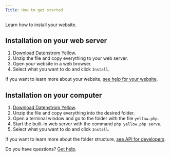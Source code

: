 ```yaml
---
Title: How to get started
---
```

Learn how to install your website.

## Installation on your web server

1. [Download Datenstrom Yellow](https://github.com/datenstrom/yellow/archive/master.zip).
2. Unzip the file and copy everything to your web server.
3. Open your website in a web browser.
4. Select what you want to do and click `Install`.

If you want to learn more about your website, [see help for your website](.).

## Installation on your computer

1. [Download Datenstrom Yellow](https://github.com/datenstrom/yellow/archive/master.zip).
2. Unzip the file and copy everything into the desired folder.
3. Open a terminal window and go to the folder with the file `yellow.php`. 
4. Start the built-in web server with the command `php yellow.php serve`.
5. Select what you want to do and click `Install`.

If you want to learn more about the folder structure, [see API for developers](api-for-developers).

Do you have questions? [Get help](.).
